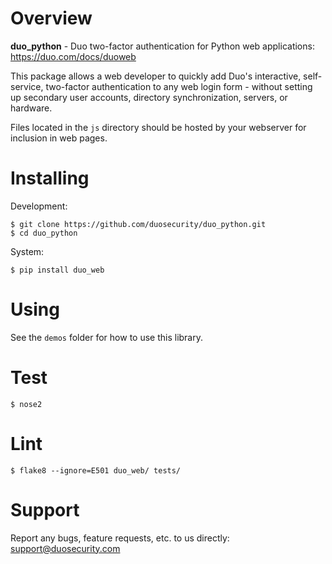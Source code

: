 # Overview

**duo_python** - Duo two-factor authentication for Python web applications: https://duo.com/docs/duoweb

This package allows a web developer to quickly add Duo's interactive, self-service, two-factor authentication to any web login form - without setting up secondary user accounts, directory synchronization, servers, or hardware.

Files located in the `js` directory should be hosted by your webserver for inclusion in web pages.

# Installing

Development:

```
$ git clone https://github.com/duosecurity/duo_python.git
$ cd duo_python
```

System:

```
$ pip install duo_web
```

# Using

See the `demos` folder for how to use this library.

# Test

```
$ nose2
```

# Lint

```
$ flake8 --ignore=E501 duo_web/ tests/
```

# Support

Report any bugs, feature requests, etc. to us directly: support@duosecurity.com

